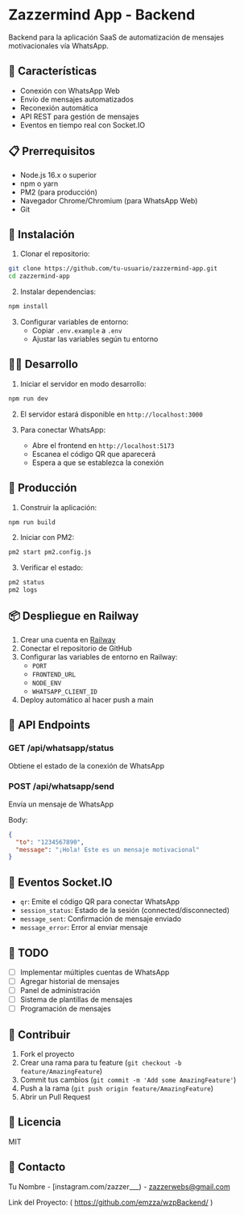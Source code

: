 # Zazzermind App - Backend

Backend para la aplicación SaaS de automatización de mensajes motivacionales vía WhatsApp.

## 🚀 Características

- Conexión con WhatsApp Web
- Envío de mensajes automatizados
- Reconexión automática
- API REST para gestión de mensajes
- Eventos en tiempo real con Socket.IO

## 📋 Prerrequisitos

- Node.js 16.x o superior
- npm o yarn
- PM2 (para producción)
- Navegador Chrome/Chromium (para WhatsApp Web)
- Git

## 🔧 Instalación

1. Clonar el repositorio:
```bash
git clone https://github.com/tu-usuario/zazzermind-app.git
cd zazzermind-app
```

2. Instalar dependencias:
```bash
npm install
```

3. Configurar variables de entorno:
   - Copiar `.env.example` a `.env`
   - Ajustar las variables según tu entorno

## 🏃‍♂️ Desarrollo

1. Iniciar el servidor en modo desarrollo:
```bash
npm run dev
```

2. El servidor estará disponible en `http://localhost:3000`

3. Para conectar WhatsApp:
   - Abre el frontend en `http://localhost:5173`
   - Escanea el código QR que aparecerá
   - Espera a que se establezca la conexión

## 🚀 Producción

1. Construir la aplicación:
```bash
npm run build
```

2. Iniciar con PM2:
```bash
pm2 start pm2.config.js
```

3. Verificar el estado:
```bash
pm2 status
pm2 logs
```

## 📦 Despliegue en Railway

1. Crear una cuenta en [Railway](https://railway.app)
2. Conectar el repositorio de GitHub
3. Configurar las variables de entorno en Railway:
   - `PORT`
   - `FRONTEND_URL`
   - `NODE_ENV`
   - `WHATSAPP_CLIENT_ID`
4. Deploy automático al hacer push a main

## 🔌 API Endpoints

### GET /api/whatsapp/status
Obtiene el estado de la conexión de WhatsApp

### POST /api/whatsapp/send
Envía un mensaje de WhatsApp

Body:
```json
{
  "to": "1234567890",
  "message": "¡Hola! Este es un mensaje motivacional"
}
```

## 📡 Eventos Socket.IO

- `qr`: Emite el código QR para conectar WhatsApp
- `session_status`: Estado de la sesión (connected/disconnected)
- `message_sent`: Confirmación de mensaje enviado
- `message_error`: Error al enviar mensaje

## 📝 TODO

- [ ] Implementar múltiples cuentas de WhatsApp
- [ ] Agregar historial de mensajes
- [ ] Panel de administración
- [ ] Sistema de plantillas de mensajes
- [ ] Programación de mensajes

## 🤝 Contribuir

1. Fork el proyecto
2. Crear una rama para tu feature (`git checkout -b feature/AmazingFeature`)
3. Commit tus cambios (`git commit -m 'Add some AmazingFeature'`)
4. Push a la rama (`git push origin feature/AmazingFeature`)
5. Abrir un Pull Request

## 📄 Licencia

MIT

## 📧 Contacto

Tu Nombre - [instagram.com/zazzer___) - zazzerwebs@gmail.com

Link del Proyecto: ( https://github.com/emzza/wzpBackend/ )
